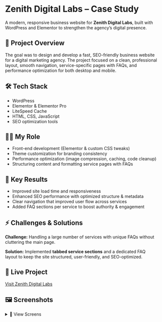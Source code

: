 # Zenith Digital Labs – Case Study  

A modern, responsive business website for **Zenith Digital Labs**, built with WordPress and Elementor to strengthen the agency’s digital presence.  

## 📌 Project Overview  
The goal was to design and develop a fast, SEO-friendly business website for a digital marketing agency. The project focused on a clean, professional layout, smooth navigation, service-specific pages with FAQs, and performance optimization for both desktop and mobile.  

## 🛠 Tech Stack  
- WordPress  
- Elementor & Elementor Pro  
- LiteSpeed Cache  
- HTML, CSS, JavaScript  
- SEO optimization tools  

## 👩‍💻 My Role  
- Front-end development (Elementor & custom CSS tweaks)  
- Theme customization for branding consistency  
- Performance optimization (image compression, caching, code cleanup)  
- Structuring content and formatting service pages with FAQs  

## 🎯 Key Results  
- Improved site load time and responsiveness  
- Enhanced SEO performance with optimized structure & metadata  
- Clear navigation that improved user flow across services  
- Added FAQ sections per service to boost authority & engagement  

## ⚡ Challenges & Solutions  
**Challenge:** Handling a large number of services with unique FAQs without cluttering the main page.  

**Solution:** Implemented **tabbed service sections** and a dedicated FAQ layout to keep the site structured, user-friendly, and SEO-optimized.  

## 🔗 Live Project  
[Visit Zenith Digital Labs](https://zenithdigitallabs.com/)  

## 🖼 Screenshots  
<details>
<summary>📂 View Screens</summary>  

![Home](assets/home.png)  
![Expertise](assets/services.png)  
![Mobile](assets/mobile.png)  

</details>
